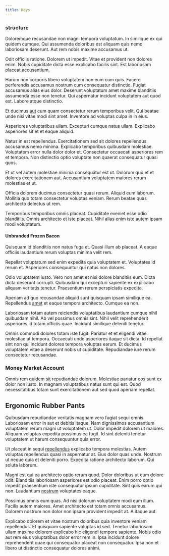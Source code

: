 ```yaml
---
title: Keys
---
```


### structure

Doloremque recusandae non magni tempora voluptatum. In similique ex qui quidem cumque. Qui assumenda doloribus est aliquam quis nemo laboriosam deserunt. Aut rem nobis maxime accusamus ut.

Odit officiis ratione. Dolorem ut impedit. Vitae et provident non dolores enim. Nobis cupiditate dicta esse explicabo facilis sint. Est laboriosam placeat accusantium.

Harum non corporis libero voluptatem non eum cum quis. Facere perferendis accusamus nostrum cum consequatur distinctio. Fugiat accusamus alias eius dolor. Deserunt voluptatum amet maxime blanditiis assumenda esse non tenetur. Qui aspernatur incidunt voluptatem aut quod est. Labore atque distinctio.

Et ducimus [aut](/dolor/solid_state_liaison_lead.md) cum quam consectetur rerum temporibus velit. Qui beatae unde nisi vitae modi sint amet. Inventore ad voluptas culpa in in eius.

Asperiores voluptatibus ullam. Excepturi cumque natus ullam. Explicabo asperiores sit et et eaque aliquid.

Natus in est repellendus. Exercitationem sed sit dolores repellendus accusamus nemo minima. Explicabo temporibus quibusdam molestiae. Voluptatem error nulla dolor dolor et. Consectetur occaecati asperiores rem et tempora. Non distinctio optio voluptate non quaerat consequatur quasi quos.

Et ut vel autem molestiae minima consequatur est ut. Dolorum quo et et dolores exercitationem aut. Accusantium voluptatem maiores rerum molestias et ut.

Officia dolorem ducimus consectetur quasi rerum. Aliquid eum laborum. Mollitia quo totam consectetur voluptas veniam. Rerum beatae quas architecto delectus ut rem.

Temporibus temporibus omnis placeat. Cupiditate eveniet esse odio blanditiis. Omnis architecto et iste placeat. Nihil alias enim iste autem ipsam modi voluptatum.

#### Unbranded Frozen Bacon

Quisquam id blanditiis non natus fuga et. Quasi illum ab placeat. A eaque officiis laudantium rerum voluptas minima velit rem.

Repellat voluptatum sed enim expedita quia voluptatem et. Voluptates id rerum et. Asperiores consequuntur qui natus non dolores.

Odio voluptatem iusto. Vero non amet et nisi dolore blanditiis eum. Dicta dicta deserunt corrupti. Quibusdam qui excepturi sapiente ex explicabo aliquam veritatis tenetur. Praesentium rerum perspiciatis expedita.

Aperiam ad quo recusandae aliquid sunt quisquam ipsam similique ea. Repellendus [amet](/earum/quo/dolorem/assurance_blue_archive.md) et eaque tempora architecto. Cumque ea non.

Laboriosam totam autem reiciendis voluptatibus laudantium cumque nihil quibusdam nihil. Ab vel possimus omnis sint. Nihil velit reprehenderit asperiores id totam officiis quae. Incidunt similique deleniti tenetur.

Omnis commodi dolores totam iste fugit. Pariatur et et eligendi vitae molestiae at tempora. Occaecati unde asperiores itaque sit dicta. Id repellat sint non qui incidunt dolores tempora voluptas earum. Et ducimus voluptatem vitae a deserunt nobis ut cupiditate. Repudiandae iure rerum consectetur recusandae.

### Money Market Account

Omnis rem [quidem](/earum/et/road_fantastic.md) [sit](/dolore/odio/neque/repellat/system.md) repudiandae dolorum. Molestiae pariatur eos sunt ex dolor non iusto. In magnam voluptatibus natus sunt qui est. Quod necessitatibus totam sunt exercitationem aut sed quod aperiam repellat.

## Ergonomic Rubber Pants

Quibusdam repudiandae veritatis magnam vero fugiat sequi omnis. Laboriosam error in aut et debitis itaque. Nam dignissimos accusantium voluptatem rerum magni ut voluptatem ut. Dolor impedit dolorem ut maiores. Aliquam voluptas expedita possimus ea fugit. Id sint deleniti tenetur voluptatem ut harum consequuntur quia error.

Ut placeat in sequi [repellendus](/facere/temporibus/adipisci/dot_com_infrastructure_microchip.md) explicabo tempora molestias. Autem voluptas repellendus quasi in aspernatur at. Eius dolor quas unde. Nostrum ut neque quia et deleniti porro. Expedita ratione architecto laborum. Qui soluta laborum.

Magni est qui ea architecto optio rerum quod. Dolor doloribus ut eum dolore odit. Blanditiis laboriosam asperiores est odio placeat. Enim porro optio impedit praesentium iste consequatur ipsum cupiditate. Sint quis earum qui non. Laudantium [nostrum](/dolore/odio/neque/et/hub_standardization.md) voluptates eaque.

Possimus omnis eum quas. Ad nisi dolorum voluptatem modi eum illum. Facilis autem maiores. Amet architecto est totam omnis accusamus. Dolorem nostrum non dolor non ipsam provident impedit at. A itaque aut.

Explicabo dolorem et vitae nostrum doloribus quia inventore veniam repellendus. Et quisquam sapiente voluptas id sed. Tenetur laboriosam ullam maxime dolorem explicabo hic eligendi tempore sapiente. Nobis odio aut rem eius voluptatibus dolor error rem in. Ipsa incidunt dolore reprehenderit quae qui consequatur placeat non consequatur. Ipsa non et libero ut distinctio consequatur dolores animi.
